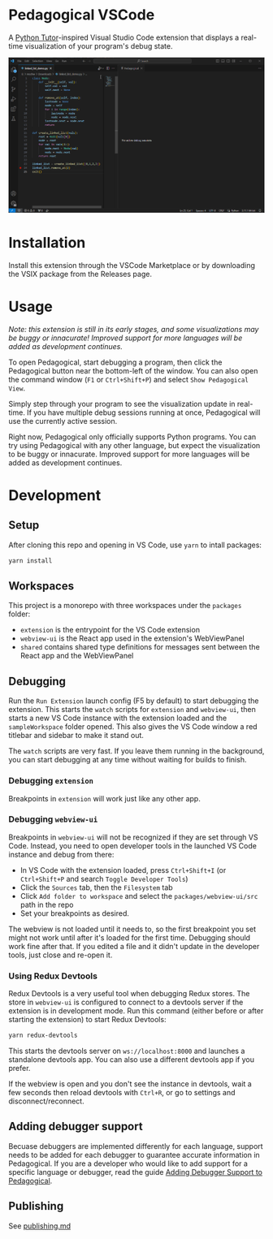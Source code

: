 # Pedagogical VSCode

A [Python Tutor](https://pythontutor.com/)-inspired Visual Studio Code extension that displays a real-time visualization of your program's debug state.

![Demonstration](docs/img/demo.gif)

# Installation

Install this extension through the VSCode Marketplace or by downloading the VSIX package from the Releases page.

# Usage

_Note: this extension is still in its early stages, and some visualizations may be buggy or innacurate! Improved support for more languages will be added as development continues._

To open Pedagogical, start debugging a program, then click the Pedagogical button near the bottom-left of the window. You can also open the command window (`F1` or `Ctrl+Shift+P`) and select `Show Pedagogical View`.

Simply step through your program to see the visualization update in real-time. If you have multiple debug sessions running at once, Pedagogical will use the currently active session.

Right now, Pedagogical only officially supports Python programs. You can try using Pedagogical with any other language, but expect the visualization to be buggy or innacurate. Improved support for more languages will be added as development continues.

# Development

## Setup

After cloning this repo and opening in VS Code, use `yarn` to intall packages:

```sh
yarn install
```

## Workspaces

This project is a monorepo with three workspaces under the `packages` folder:

- `extension` is the entrypoint for the VS Code extension
- `webview-ui` is the React app used in the extension's WebViewPanel
- `shared` contains shared type definitions for messages sent between the React app and the WebViewPanel

## Debugging

Run the `Run Extension` launch config (F5 by default) to start debugging the extension. This starts the `watch` scripts for `extension` and `webview-ui`, then starts a new VS Code instance with the extension loaded and the `sampleWorkspace` folder opened. This also gives the VS Code window a red titlebar and sidebar to make it stand out.

The `watch` scripts are very fast. If you leave them running in the background, you can start debugging at any time without waiting for builds to finish.

### Debugging `extension`

Breakpoints in `extension` will work just like any other app.

### Debugging `webview-ui`

Breakpoints in `webview-ui` will not be recognized if they are set through VS Code. Instead, you need to open developer tools in the launched VS Code instance and debug from there:

- In VS Code with the extension loaded, press `Ctrl+Shift+I` (or `Ctrl+Shift+P` and search `Toggle Developer Tools`)
- Click the `Sources` tab, then the `Filesystem` tab
- Click `Add folder to workspace` and select the `packages/webview-ui/src` path in the repo
- Set your breakpoints as desired.

The webview is not loaded until it needs to, so the first breakpoint you set might not work until after it's loaded for the first time. Debugging should work fine after that. If you edited a file and it didn't update in the developer tools, just close and re-open it.

### Using Redux Devtools

Redux Devtools is a very useful tool when debugging Redux stores. The store in `webview-ui` is configured to connect to a devtools server if the extension is in development mode. Run this command (either before or after starting the extension) to start Redux Devtools:

```sh
yarn redux-devtools
```

This starts the devtools server on `ws://localhost:8000` and launches a standalone devtools app. You can also use a different devtools app if you prefer.

If the webview is open and you don't see the instance in devtools, wait a few seconds then reload devtools with `Ctrl+R`, or go to settings and disconnect/reconnect.

## Adding debugger support

Becuase debuggers are implemented differently for each language, support needs to be added for each debugger to guarantee accurate information in Pedagogical. If you are a developer who would like to add support for a specific language or debugger, read the guide [Adding Debugger Support to Pedagogical](docs/adding-debugger-support.md).

## Publishing

See [publishing.md](docs/publishing.md)
